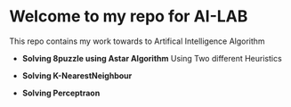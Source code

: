 # Welcome to my repo for AI-LAB
  This repo contains my work towards to Artifical Intelligence Algorithm 
  

- __Solving 8puzzle using Astar Algorithm__
  Using Two different Heuristics 

- __Solving K-NearestNeighbour__
  

- __Solving Perceptraon__



